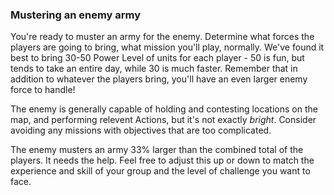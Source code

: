 ### Mustering an enemy army

You're ready to muster an army for the enemy. Determine what forces the players are going to bring, what mission you'll play, normally. We've found it best to bring 30-50 Power Level of units for each player - 50 is fun, but tends to take an entire day, while 30 is much faster. Remember that in addition to whatever the players bring, you'll have an even larger enemy force to handle!

The enemy is generally capable of holding and contesting locations on the map, and performing relevent Actions, but it's not exactly *bright*. Consider avoiding any missions with objectives that are too complicated.

The enemy musters an army 33% larger than the combined total of the players. It needs the help. Feel free to adjust this up or down to match the experience and skill of your group and the level of challenge you want to face.
